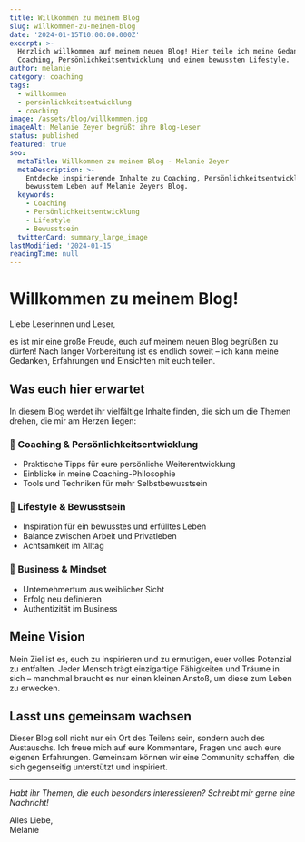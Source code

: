 ```yaml
---
title: Willkommen zu meinem Blog
slug: willkommen-zu-meinem-blog
date: '2024-01-15T10:00:00.000Z'
excerpt: >-
  Herzlich willkommen auf meinem neuen Blog! Hier teile ich meine Gedanken zu
  Coaching, Persönlichkeitsentwicklung und einem bewussten Lifestyle.
author: melanie
category: coaching
tags:
  - willkommen
  - persönlichkeitsentwicklung
  - coaching
image: /assets/blog/willkommen.jpg
imageAlt: Melanie Zeyer begrüßt ihre Blog-Leser
status: published
featured: true
seo:
  metaTitle: Willkommen zu meinem Blog - Melanie Zeyer
  metaDescription: >-
    Entdecke inspirierende Inhalte zu Coaching, Persönlichkeitsentwicklung und
    bewusstem Leben auf Melanie Zeyers Blog.
  keywords:
    - Coaching
    - Persönlichkeitsentwicklung
    - Lifestyle
    - Bewusstsein
  twitterCard: summary_large_image
lastModified: '2024-01-15'
readingTime: null
---
```


# Willkommen zu meinem Blog!

Liebe Leserinnen und Leser,

es ist mir eine große Freude, euch auf meinem neuen Blog begrüßen zu dürfen! Nach langer Vorbereitung ist es endlich soweit – ich kann meine Gedanken, Erfahrungen und Einsichten mit euch teilen.

## Was euch hier erwartet

In diesem Blog werdet ihr vielfältige Inhalte finden, die sich um die Themen drehen, die mir am Herzen liegen:

### 🎯 Coaching & Persönlichkeitsentwicklung
- Praktische Tipps für eure persönliche Weiterentwicklung
- Einblicke in meine Coaching-Philosophie
- Tools und Techniken für mehr Selbstbewusstsein

### 🌱 Lifestyle & Bewusstsein
- Inspiration für ein bewusstes und erfülltes Leben
- Balance zwischen Arbeit und Privatleben
- Achtsamkeit im Alltag

### 💼 Business & Mindset
- Unternehmertum aus weiblicher Sicht
- Erfolg neu definieren
- Authentizität im Business

## Meine Vision

Mein Ziel ist es, euch zu inspirieren und zu ermutigen, euer volles Potenzial zu entfalten. Jeder Mensch trägt einzigartige Fähigkeiten und Träume in sich – manchmal braucht es nur einen kleinen Anstoß, um diese zum Leben zu erwecken.

## Lasst uns gemeinsam wachsen

Dieser Blog soll nicht nur ein Ort des Teilens sein, sondern auch des Austauschs. Ich freue mich auf eure Kommentare, Fragen und auch eure eigenen Erfahrungen. Gemeinsam können wir eine Community schaffen, die sich gegenseitig unterstützt und inspiriert.

---

*Habt ihr Themen, die euch besonders interessieren? Schreibt mir gerne eine Nachricht!*

Alles Liebe,  
Melanie
